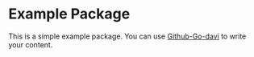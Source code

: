 # Example Package

This is a simple example package. You can use
[Github-Go-davi](https://guides.github.com/Go-davi/rsp_pakage)
to write your content.